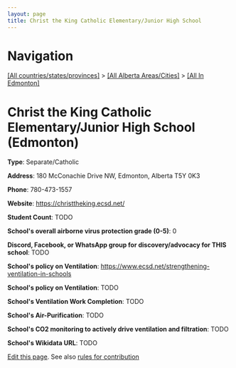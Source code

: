```yaml
---
layout: page
title: Christ the King Catholic Elementary/Junior High School
---
```

# Navigation

[[All countries/states/provinces]](../../..) > [[All Alberta Areas/Cities]](../..) > [[All In Edmonton]](..)

# Christ the King Catholic Elementary/Junior High School (Edmonton)

**Type**: Separate/Catholic

**Address**: 180 McConachie Drive NW, Edmonton, Alberta T5Y 0K3

**Phone**: 780-473-1557

**Website**: <https://christtheking.ecsd.net/>

**Student Count**: TODO

**School's overall airborne virus protection grade (0-5)**: 0

**Discord, Facebook, or WhatsApp group for discovery/advocacy for THIS school**: TODO

**School's policy on Ventilation**: <https://www.ecsd.net/strengthening-ventilation-in-schools>

**School's policy on Ventilation**: TODO

**School's Ventilation Work Completion**: TODO

**School's Air-Purification**: TODO

**School's CO2 monitoring to actively drive ventilation and filtration**: TODO

**School's Wikidata URL**: TODO


[Edit this page](https://github.com/ventilate-schools/AB/edit/main/./Edmonton/Christ_the_King_Catholic_Elementary_Junior_High_School.md). See also [rules for contribution](../../../contribution-rules/)